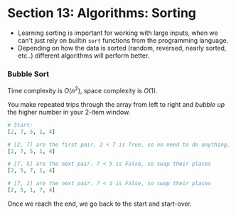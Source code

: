 # Section 13: Algorithms: Sorting

* Learning sorting is important for working with large inputs, when we can't just rely on builtin `sort` functions from the programming language.
* Depending on how the data is sorted (random, reversed, nearly sorted, etc..) different algorithms will perform better.

### Bubble Sort

Time complexity is $O(n^2)$, space complexity is $O(1)$.

You make repeated trips through the array from left to right and *bubble up* the higher number in your 2-item window.

```py
# Start:
[2, 7, 5, 1, 4]

# [2, 7] are the first pair. 2 < 7 is True, so no need to do anything.
[2, 7, 5, 1, 4]

# [7, 5] are the next pair. 7 < 5 is False, so swap their places
[2, 5, 7, 1, 4]

# [7, 1] are the next pair. 7 < 1 is False, so swap their places
[2, 5, 1, 7, 4]
```

Once we reach the end, we go back to the start and start-over.
